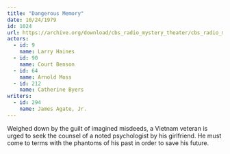 ```yaml
---
title: "Dangerous Memory"
date: 10/24/1979
id: 1024
url: https://archive.org/download/cbs_radio_mystery_theater/cbs_radio_mystery_theater-1001-1050.zip/cbs_radio_mystery_theater-1001-1050%2Fcbsrmt_1024_dangerous_memory.mp3
actors:  
  - id: 9
    name: Larry Haines  
  - id: 90
    name: Court Benson  
  - id: 64
    name: Arnold Moss  
  - id: 212
    name: Catherine Byers
writers:  
  - id: 294
    name: James Agate, Jr.
---
```

Weighed down by the guilt of imagined misdeeds, a Vietnam veteran is urged to seek the counsel of a noted psychologist by his girlfriend. He must come to terms with the phantoms of his past in order to save his future.
